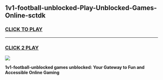 
## 1v1-football-unblocked-Play-Unblocked-Games-Online-sctdk
<h3>
<a href="https://premium76.site?title=1v1-football-unblocked&ref=25A">CLICK TO PLAY</a></h3>
<hr>

<h3>
<a href="https://premium76.site?title=1v1-football-unblocked&ref=25A">CLICK 2 PLAY</a>
  
</h3>

<a href="https://premium76.site?title=1v1-football-unblocked&ref=25A"><img src="https://clearcache.store/games.png"></a>


**1v1-football-unblocked games unblocked: Your Gateway to Fun and Accessible Online Gaming**
